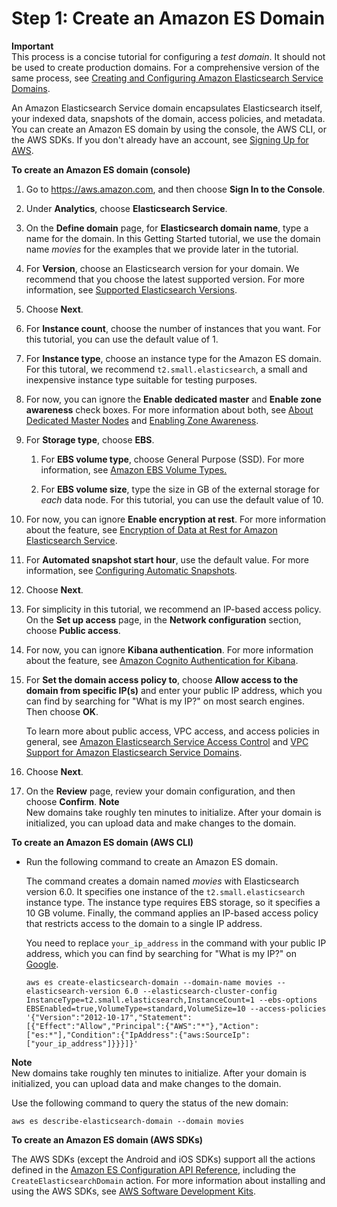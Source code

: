 # Step 1: Create an Amazon ES Domain<a name="es-gsg-create-domain"></a>

**Important**  
This process is a concise tutorial for configuring a *test domain*\. It should not be used to create production domains\. For a comprehensive version of the same process, see [Creating and Configuring Amazon Elasticsearch Service Domains](es-createupdatedomains.md)\.

An Amazon Elasticsearch Service domain encapsulates Elasticsearch itself, your indexed data, snapshots of the domain, access policies, and metadata\. You can create an Amazon ES domain by using the console, the AWS CLI, or the AWS SDKs\. If you don't already have an account, see [Signing Up for AWS](what-is-amazon-elasticsearch-service.md#aws-sign-up)\.

**To create an Amazon ES domain \(console\)**

1. Go to [https://aws\.amazon\.com](https://aws.amazon.com), and then choose **Sign In to the Console**\.

1. Under **Analytics**, choose **Elasticsearch Service**\.

1. On the **Define domain** page, for **Elasticsearch domain name**, type a name for the domain\. In this Getting Started tutorial, we use the domain name *movies* for the examples that we provide later in the tutorial\.

1. For **Version**, choose an Elasticsearch version for your domain\. We recommend that you choose the latest supported version\. For more information, see [Supported Elasticsearch Versions](what-is-amazon-elasticsearch-service.md#aes-choosing-version)\.

1. Choose **Next**\.

1. For **Instance count**, choose the number of instances that you want\. For this tutorial, you can use the default value of 1\.

1. For **Instance type**, choose an instance type for the Amazon ES domain\. For this tutoral, we recommend `t2.small.elasticsearch`, a small and inexpensive instance type suitable for testing purposes\.

1. For now, you can ignore the **Enable dedicated master** and **Enable zone awareness** check boxes\. For more information about both, see [About Dedicated Master Nodes](es-managedomains-dedicatedmasternodes.md) and [Enabling Zone Awareness](es-managedomains.md#es-managedomains-zoneawareness)\.

1. For **Storage type**, choose **EBS**\.

   1. For **EBS volume type**, choose General Purpose \(SSD\)\. For more information, see [Amazon EBS Volume Types\.](http://docs.aws.amazon.com/AWSEC2/latest/UserGuide/EBSVolumeTypes.html)

   1. For **EBS volume size**, type the size in GB of the external storage for *each* data node\. For this tutorial, you can use the default value of 10\.

1. For now, you can ignore **Enable encryption at rest**\. For more information about the feature, see [Encryption of Data at Rest for Amazon Elasticsearch Service](encryption-at-rest.md)\.

1. For **Automated snapshot start hour**, use the default value\. For more information, see [Configuring Automatic Snapshots](es-createupdatedomains.md#es-createdomain-configure-snapshots)\.

1. Choose **Next**\.

1. For simplicity in this tutorial, we recommend an IP\-based access policy\. On the **Set up access** page, in the **Network configuration** section, choose **Public access**\.

1. For now, you can ignore **Kibana authentication**\. For more information about the feature, see [Amazon Cognito Authentication for Kibana](es-cognito-auth.md)\.

1. For **Set the domain access policy to**, choose **Allow access to the domain from specific IP\(s\)** and enter your public IP address, which you can find by searching for "What is my IP?" on most search engines\. Then choose **OK**\.

   To learn more about public access, VPC access, and access policies in general, see [Amazon Elasticsearch Service Access Control](es-ac.md) and [VPC Support for Amazon Elasticsearch Service Domains](es-vpc.md)\.

1. Choose **Next**\.

1. On the **Review** page, review your domain configuration, and then choose **Confirm**\.
**Note**  
New domains take roughly ten minutes to initialize\. After your domain is initialized, you can upload data and make changes to the domain\.

**To create an Amazon ES domain \(AWS CLI\)**
+ Run the following command to create an Amazon ES domain\.

  The command creates a domain named *movies* with Elasticsearch version 6\.0\. It specifies one instance of the `t2.small.elasticsearch` instance type\. The instance type requires EBS storage, so it specifies a 10 GB volume\. Finally, the command applies an IP\-based access policy that restricts access to the domain to a single IP address\.

  You need to replace `your_ip_address` in the command with your public IP address, which you can find by searching for "What is my IP?" on [Google](https://www.google.com)\.

  ```
  aws es create-elasticsearch-domain --domain-name movies --elasticsearch-version 6.0 --elasticsearch-cluster-config InstanceType=t2.small.elasticsearch,InstanceCount=1 --ebs-options EBSEnabled=true,VolumeType=standard,VolumeSize=10 --access-policies '{"Version":"2012-10-17","Statement":[{"Effect":"Allow","Principal":{"AWS":"*"},"Action":["es:*"],"Condition":{"IpAddress":{"aws:SourceIp":["your_ip_address"]}}}]}'
  ```

**Note**  
New domains take roughly ten minutes to initialize\. After your domain is initialized, you can upload data and make changes to the domain\.

Use the following command to query the status of the new domain:

```
aws es describe-elasticsearch-domain --domain movies
```

**To create an Amazon ES domain \(AWS SDKs\)**

The AWS SDKs \(except the Android and iOS SDKs\) support all the actions defined in the [Amazon ES Configuration API Reference](es-configuration-api.md), including the `CreateElasticsearchDomain` action\. For more information about installing and using the AWS SDKs, see [AWS Software Development Kits](http://aws.amazon.com/code)\. 
